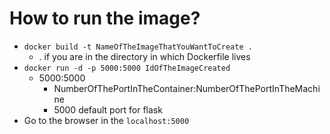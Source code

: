 # How to run the image?
* `docker build -t NameOfTheImageThatYouWantToCreate .`
    * . if you are in the directory in which Dockerfile lives
* `docker run -d -p 5000:5000 IdOfTheImageCreated`
    * 5000:5000
        * NumberOfThePortInTheContainer:NumberOfThePortInTheMachine
        * 5000 default port for flask
* Go to the browser in the `localhost:5000`